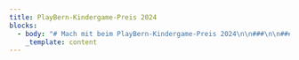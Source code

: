```yaml
---
title: PlayBern-Kindergame-Preis 2024
blocks:
  - body: "# Mach mit beim PlayBern-Kindergame-Preis 2024\n\n###\n\n### Du bist maximal 16 Jahre alt und hast gerade ein Computerspiel entwickelt? Dann reiche es beim PlayBern-KinderGame-Preis 2024 ein! \n\n### Wenn du die Vorjury von deinem Game überzeugen kannst, wird es beim PlayBern -Festival in Bern ausgestellt. Das Publikum wird dort die Games spielen und Bewertungen abgeben. Die Sieger:innen werden am letzten Festivalstag ausgezeichnet. \n\n### ZU  GEWINNEN GIBT ES PREISE IN EINEM GESAMTWERT VON FR. 2'500.00\n\n#### Teilnahmebedingungen\n\nWorum geht es beim Wettbewerb? \n\n«PlayBern – Festival für Games und Kultur» schreibt zusammen mit der\nHasler-Stiftung einen Preis für Games aus, die von Kindern und Jugendlichen eigenständig\nentwickelt worden sind. \n\nWer bestimmt die Gewinner:innen? \n\nEine Vorjury erstellt eine Auswahl aus den eingereichten Games. Diese\nAuswahl wird dann am PlayBern-Festival präsentiert und das Publikum wählt aus\njeder Kategorie sein Lieblingsgame. Diese Games erhalten dann je einen Bargeld-Preis.\n\nWelche Games können eingereicht werden? \n\nEs gibt zwei Kategorien: «Digitale Games» und «Interaktive Projekte». \n\n1\\. Kategorie: Digitale Games \n\nBei den digitalen Games ist die Plattform frei wählbar. Du kreierst ein\nGame mit einer Game-Engine (Scratch, Construct oder einem ähnlichen Tool). Das\nGame lädst du auf itch.io hoch, so dass es\nüber die Site gespielt oder heruntergeladen werden kann.\nWichtig: Das Spiel hast du ganz selber erfunden (kein Nachbau einer Vorlage). \n\n2\\. Kategorie: Interaktives Projekt \n\nBei einem interaktiven Projekt geht es um die Verbindung von digital und\nanalog: wir suchen Projekte, die mit einem «Makey Makey»-Controller oder einem Robotik-Tool\nwie «Ozobot» oder Ähnlichem erstellt worden sind. Auch hier ist es wichtig,\ndass du dein Projekt selber erfunden und nicht nach einer Anleitung gebaut\nhast. Dein Projekt sollte nicht allzu aufwendig im Aufbau und an der\nAusstellung spielbar sein. \n\nInformationen zu «Makey Makey» findest du z.B. hier: https\\://www\\.schabi.ch/seite/makey \n\n\_\n\nWer kann am Wettbewerb teilnehmen? \n\nAm Wettbewerb können Kinder und Jugendliche teilnehmen, die in der Schweiz\nwohnen und die selber Games kreieren. \n\nDie Games werden in\nzwei unterschiedlichen Altersgruppenund in den beiden Kategorien «Digitale Games» und «Interaktive Projekte»bewertet: \n\nAltersgruppe 1: \_\_\_\_\_\_\_\_ 8 - 12 Jahre \n\nAltersgruppe 2: \_\_\_\_\_\_\_\_ 13 – 16 Jahre \n\nPro Einzelperson oder\npro Gruppe ist jeweils nur eine Einreichung möglich. \n\nWie reiche ich mein\nProjekt ein? \n\n\\- Rein digitale Projekte lädst du auf itch.io hoch und schickst uns den\nLink.\n\\- Von analog/digitalen Projekten (Makey Makey, Ozobots) usw. erstellt du einen\nkleinen \_Film, lädst ihn bei Youtube\nhoch und schickst uns den Link. \n\nAm 20.Juli und am 17.August 2022 gibt PlayBern-Experte Oli Stuker\nEntwicklungstipps in der Erupt-GameLounge im Bahnhof Bern: https\\://www\\.erupt.ch/games-hands-on!/\n\n\_\n\nWas gibt es zu gewinnen? \n\nVergeben werden können Preise bis zum Wert von insgesamt Fr. 3 000.-. \n\nAm Festival-Sonntag, am 04.9.2022 um 16.00 Uhr, findet in der Progr-Aula in\nBern die Preisverleihung statt. \n\nAllgemeine Teilnahmebedingungen \n\n*  \n* Du bist zum\n       Zeitpunkt der Einreichung nicht älter als 16 Jahre. \n*  \n* Dein Projekt\n       muss auf Windows ausgeführt werden können. \n*  \n* Du hast alle\n       Inhalte deiner Arbeit selbst erstellt und das Urheberrecht anderer nicht \n       verletzt bzw. kein fremdes geistiges Eigentum (Musik, Bilder etc.)\n       verwendet. \n*  \n* Deine Arbeit\n       enthält keine jugendschutzgefährdenden Inhalte. \n*  \n* Deine\n       Einreichung ist nur dann vollständig und für die Teilnahme am Wettbewerb\n       gültig, wenn die Anmeldung vollständig ausgefüllt ist und wir uns deine\n       Arbeit imNetz ansehen bzw. testen können. \n*  \n* Wird dein\n       eingereichtes Projekt mit einem Preis ausgezeichnet oder erhält es eine\n       Anerkennung, kann das Material für die Einbettung auf den\n       Projektwebseiten sowie bei YouTube ungelistet veröffentlicht werden. \n*  \n* \_\n\n·\_\_\_\_\_\_Anmeldeschluss: Montag,\n22\\. August 2022 auf die Adresse: [kindergamepreis@playbern.ch](mailto:kindergamepreis@playbern.ch) \n\n\_\n\nAchtung: Sowohl bei YouTube als auch bei Itch.io ist\ndas Mindestalter für eine Registrierung 13 Jahre. Für Teilnehmer\\*innen, die\njünger sind als 13 Jahre, müssen die Erziehungsberechtigten das Hochladen\nübernehmen. \n\n\_\n\nWeitere Informationen\n\nZiel des «PlayBern»-Kinder-Game-Preises ist es, kreative Produkte von\nKindern und Jugendlichen im Rahmen des PlayBern-Festivals einer Öffentlichkeit\nzugänglich zu machen. Die Jury des Wettbewerbs bewertet die eingesendeten\nBeiträge nach verschiedenen inhaltlichen und formalen Aspekten. \n\n\_\n\nDatenschutz \n\nPersonenbezogene Daten werden auf der «PlayBern»-Website nur im Rahmen des\nWettbewerbs erhoben und verwendet. In keinem Fall werden die erhobenen Daten\nverkauft \n"
    _template: content
---
```


